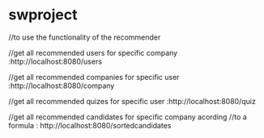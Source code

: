 # swproject

//to use the functionality of the recommender

//get all recommended users for specific company :http://localhost:8080/users 

//get all recommended companies for specific user :http://localhost:8080/company

//get all recommended quizes for specific user :http://localhost:8080/quiz

//get all recommended candidates for specific company acording
 //to a formula :	http://localhost:8080/sortedcandidates
